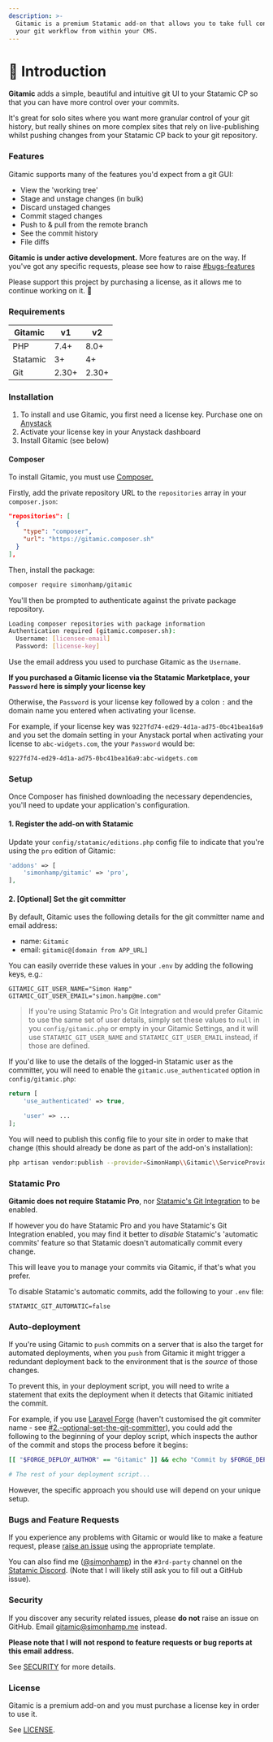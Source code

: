 ```yaml
---
description: >-
  Gitamic is a premium Statamic add-on that allows you to take full control of
  your git workflow from within your CMS.
---
```


# 👋 Introduction

**Gitamic** adds a simple, beautiful and intuitive git UI to your Statamic CP so that you can have more control over your commits.

It's great for solo sites where you want more granular control of your git history, but really shines on more complex sites that rely on live-publishing whilst pushing changes from your Statamic CP back to your git repository.

### Features

Gitamic supports many of the features you'd expect from a git GUI:

* View the 'working tree'
* Stage and unstage changes (in bulk)
* Discard unstaged changes
* Commit staged changes
* Push to & pull from the remote branch
* See the commit history
* File diffs

**Gitamic is under active development.** More features are on the way. If you've got any specific requests, please see how to raise [#bugs-features](./#bugs-features "mention")

Please support this project by purchasing a license, as it allows me to continue working on it. 🙏

### Requirements

| Gitamic  | v1    | v2    |
| -------- | ----- | ----- |
| PHP      | 7.4+  | 8.0+  |
| Statamic | 3+    | 4+    |
| Git      | 2.30+ | 2.30+ |

### Installation

1. To install and use Gitamic, you first need a license key. Purchase one on [Anystack](https://marketplace.anystack.sh/item/gitamic)
2. Activate your license key in your Anystack dashboard
3. Install Gitamic (see below)

#### Composer

To install Gitamic, you must use [Composer.](https://getcomposer.org/)

Firstly, add the private repository URL to the `repositories` array in your `composer.json`:

```json
"repositories": [
  {
    "type": "composer",
    "url": "https://gitamic.composer.sh"
  }
],
```

Then, install the package:

```bash
composer require simonhamp/gitamic
```

You'll then be prompted to authenticate against the private package repository.

```bash
Loading composer repositories with package information
Authentication required (gitamic.composer.sh):
  Username: [licensee-email]
  Password: [license-key]
```

Use the email address you used to purchase Gitamic as the `Username`.

**If you purchased a Gitamic license via the Statamic Marketplace, your `Password` here is simply your license key**

Otherwise, the `Password` is your license key followed by a colon `:` and the domain name you entered when activating your license.

For example, if your license key was `9227fd74-ed29-4d1a-ad75-0bc41bea16a9` and you set the domain setting in your Anystack portal when activating your license to `abc-widgets.com`, the your `Password` would be:

```
9227fd74-ed29-4d1a-ad75-0bc41bea16a9:abc-widgets.com
```

### Setup

Once Composer has finished downloading the necessary dependencies, you'll need to update your application's configuration.

#### 1. Register the add-on with Statamic

Update your `config/statamic/editions.php` config file to indicate that you're using the `pro` edition of Gitamic:

```php
'addons' => [
    'simonhamp/gitamic' => 'pro',
],
```

#### 2. \[Optional] Set the git committer

By default, Gitamic uses the following details for the git committer name and email address:

* name: `Gitamic`
* email: `gitamic@[domain from APP_URL]`

You can easily override these values in your `.env` by adding the following keys, e.g.:

```dotenv
GITAMIC_GIT_USER_NAME="Simon Hamp"
GITAMIC_GIT_USER_EMAIL="simon.hamp@me.com"
```

> If you're using Statamic Pro's Git Integration and would prefer Gitamic to use the same set of user details, simply set these values to `null` in you `config/gitamic.php` or empty in your Gitamic Settings, and it will use `STATAMIC_GIT_USER_NAME` and `STATAMIC_GIT_USER_EMAIL` instead, if those are defined.

If you'd like to use the details of the logged-in Statamic user as the committer, you will need to enable the `gitamic.use_authenticated` option in `config/gitamic.php`:

```php
return [
    'use_authenticated' => true,

    'user' => ...
];
```

You will need to publish this config file to your site in order to make that change (this should already be done as part of the add-on's installation):

```bash
php artisan vendor:publish --provider=SimonHamp\\Gitamic\\ServiceProvider
```

### Statamic Pro

**Gitamic does not require Statamic Pro**, nor [Statamic's Git Integration](https://statamic.dev/git-integration) to be enabled.

If however you do have Statamic Pro and you have Statamic's Git Integration enabled, you may find it better to _disable_ Statamic's 'automatic commits' feature so that Statamic doesn't automatically commit every change.

This will leave you to manage your commits via Gitamic, if that's what you prefer.

To disable Statamic's automatic commits, add the following to your `.env` file:

```dotenv
STATAMIC_GIT_AUTOMATIC=false
```

### Auto-deployment

If you're using Gitamic to `push` commits on a server that is also the target for automated deployments, when you `push` from Gitamic it might trigger a redundant deployment back to the environment that is the _source_ of those changes.

To prevent this, in your deployment script, you will need to write a statement that exits the deployment when it detects that Gitamic initiated the commit.

For example, if you use [Laravel Forge](https://forge.laravel.com/) (haven't customised the git commiter name - see [#2.-optional-set-the-git-committer](./#2.-optional-set-the-git-committer "mention")), you could add the following to the beginning of your deploy script, which inspects the author of the commit and stops the process before it begins:

```bash
[[ "$FORGE_DEPLOY_AUTHOR" == "Gitamic" ]] && echo "Commit by $FORGE_DEPLOY_AUTHOR" && exit 0

# The rest of your deployment script...
```

However, the specific approach you should use will depend on your unique setup.

### Bugs and Feature Requests <a href="#bugs-features" id="bugs-features"></a>

If you experience any problems with Gitamic or would like to make a feature request, please [raise an issue](https://github.com/simonhamp/gitamic-support/issues) using the appropriate template.

You can also find me ([@simonhamp](https://twitter.com/simonhamp)) in the `#3rd-party` channel on the [Statamic Discord](https://statamic.com/discord). (Note that I will likely still ask you to fill out a GitHub issue).

### Security

If you discover any security related issues, please **do not** raise an issue on GitHub. Email gitamic@simonhamp.me instead.

**Please note that I will not respond to feature requests or bug reports at this email address.**

See [SECURITY](https://github.com/simonhamp/Gitamic/blob/main/SECURITY.md) for more details.

### License

Gitamic is a premium add-on and you must purchase a license key in order to use it.

See [LICENSE](https://github.com/simonhamp/Gitamic/blob/main/LICENSE.md).
